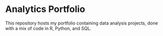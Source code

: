 # Analytics Portfolio
This repository hosts my portfolio containing data analysis projects, done with a mix of code in R, Python, and SQL.
